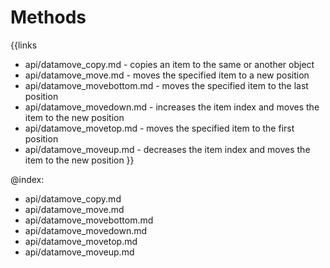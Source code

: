 
Methods
=======

{{links
- api/datamove_copy.md - copies an item to the same or another object
- api/datamove_move.md - moves the specified item to a new position
- api/datamove_movebottom.md - moves the specified item to the last position
- api/datamove_movedown.md - increases the item index and moves the item to the new position
- api/datamove_movetop.md - moves the specified item to the first position
- api/datamove_moveup.md - decreases the item index and moves the item to the new position
}}

@index:
- api/datamove_copy.md
- api/datamove_move.md
- api/datamove_movebottom.md
- api/datamove_movedown.md
- api/datamove_movetop.md
- api/datamove_moveup.md


